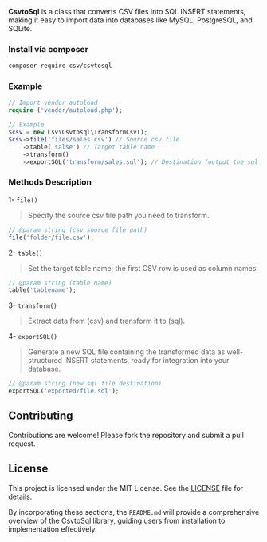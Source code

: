 **CsvtoSql** is a class that converts CSV files into SQL INSERT statements, making it easy to import data into databases like MySQL, PostgreSQL, and SQLite.

### Install via composer
``` bash
composer require csv/csvtosql
```

### Example
``` php
// Import vendor autoload
require ('vendor/autoload.php'); 

// Example
$csv = new Csv\Csvtosql\TransformCsv();
$csv->file('files/sales.csv') // Source csv file
    ->table('salse') // Target table name
    ->transform()
    ->exportSQL('transform/sales.sql'); // Destination (output the sql file with insert statement)
```

### Methods Description
1- ``` file() ``` <br/>
> Specify the source csv file path you need to transform.
``` php
// @param string (csv source file path)
file('folder/file.csv');
```

2- ``` table() ``` <br/>
> Set the target table name; the first CSV row is used as column names.
``` php
// @param string (table name)
table('tablename');
```

3- ``` transform() ``` <br/>
> Extract data from (csv) and transform it to (sql).

4- ``` exportSQL() ``` <br/>
> Generate a new SQL file containing the transformed data as well-structured INSERT statements, ready for integration into your database.
``` php
// @param string (new sql file destination)
exportSQL('exported/file.sql');
```

## Contributing
Contributions are welcome! Please fork the repository and submit a pull request.

## License
This project is licensed under the MIT License. See the [LICENSE](LICENSE) file for details.

By incorporating these sections, the `README.md` will provide a comprehensive overview of the CsvtoSql library, guiding users from installation to implementation effectively. 

